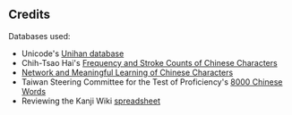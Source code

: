 

Credits
-------

Databases used:

- Unicode's [Unihan database][unihan]
- Chih-Tsao Hai's [Frequency and Stroke Counts of Chinese Characters][charfreq]
- [Network and Meaningful Learning of Chinese Characters][learnm]
- Taiwan Steering Committee for the Test of Proficiency's [8000 Chinese Words][top]
- Reviewing the Kanji Wiki [spreadsheet][heisig]

[unihan]: https://www.unicode.org/charts/unihan.html
[charfreq]: http://technology.chtsai.org/charfreq/
[learnm]: http://learnm.org/
[top]: http://www.sc-top.org.tw/english/download.php
[heisig]: http://rtkwiki.koohii.com/wiki/Remembering_Simplified_Hanzi,_Traditional_Hanzi_and_Kanji_spreadsheet
